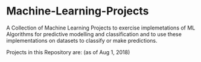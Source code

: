 # Machine-Learning-Projects
A Collection of Machine Learning Projects to exercise implemetations of ML Algorithms for predictive modelling and classification and to use these implementations on datasets to classify or make predictions.

Projects in this Repository are: (as of Aug 1, 2018)

